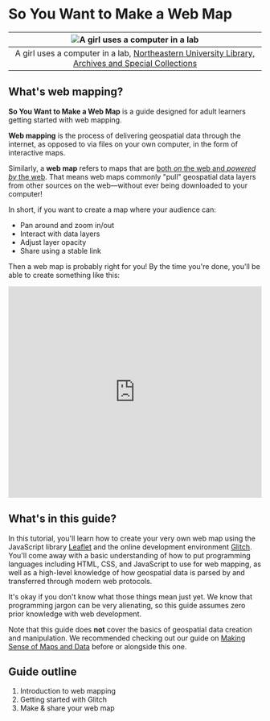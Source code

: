 # So You Want to Make a Web Map

|![A girl uses a computer in a lab](https://repository.library.northeastern.edu/downloads/neu:195381?datastream_id=thumbnail_5)
|:--:|
|<figcaption>A girl uses a computer in a lab, [Northeastern University Library, Archives and Special Collections](https://repository.library.northeastern.edu/files/neu:195380)</figcaption>

## What's web mapping?

**So You Want to Make a Web Map** is a guide designed for adult learners getting started with web mapping.

**Web mapping** is the process of delivering geospatial data through the internet, as opposed to via files on your own computer, in the form of interactive maps.

Similarly, a **web map** refers to maps that are [both *on* the web and *powered by* the web](http://132.72.155.230:3838/js/leaflet.html#what-is-web-map). That means web maps commonly "pull" geospatial data layers from other sources on the web—without ever being downloaded to your computer!

In short, if you want to create a map where your audience can:

- Pan around and zoom in/out
- Interact with data layers
- Adjust layer opacity
- Share using a stable link

Then a web map is probably right for you! By the time you're done, you'll be able to create something like this:

<div class="glitch-embed-wrap" style="height: 420px; width: 100%;">
  <iframe
    src="https://glitch.com/embed/#!/embed/synagogues-example?path=index.html&previewSize=100"
    title="synagogues-example on Glitch"
    allow="geolocation; microphone; camera; midi; encrypted-media; xr-spatial-tracking; fullscreen"
    allowFullScreen
    style="height: 100%; width: 100%; border: 0;">
  </iframe>
</div>

## What's in this guide?

In this tutorial, you'll learn how to create your very own web map using the JavaScript library [Leaflet](https://leafletjs.com) and the online development environment [Glitch](https://www.glitch.com). You'll come away with a basic understanding of how to put programming languages including HTML, CSS, and JavaScript to use for web mapping, as well as a high-level knowledge of how geospatial data is parsed by and transferred through modern web protocols.

It's okay if you don't know what those things mean just yet. We know that programming jargon can be very alienating, so this guide assumes zero prior knowledge with web development. 

Note that this guide does **not** cover the basics of geospatial data creation and manipulation. We recommended checking out our guide on [Making Sense of Maps and Data](https://cartinal.leventhalmap.org/guides/making-sense-maps-data/) before or alongside this one.

## Guide outline

1. Introduction to web mapping
2. Getting started with Glitch
3. Make & share your web map
